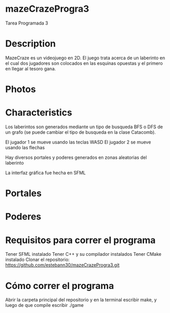 # mazeCrazeProgra3
Tarea Programada 3

# Description

MazeCraze es un videojuego en 2D. El juego trata acerca de un laberinto
en el cual dos jugadores son colocados en las esquinas opuestas y el
primero en llegar al tesoro gana.

# Photos



# Characteristics 

Los laberintos son generados mediante un tipo de busqueda BFS o DFS de un grafo
(se puede cambiar el tipo de busqueda en la clase Catacomb).

El jugador 1 se mueve usando las teclas WASD
El jugador 2 se mueve usando las flechas

Hay diversos portales y poderes generados en zonas aleatorias del laberinto

La interfaz gráfica fue hecha en SFML

# Portales

# Poderes



# Requisitos para correr el programa

Tener SFML instalado
Tener C++ y su compilador instalados
Tener CMake instalado
Clonar el repositorio: https://github.com/estebann30/mazeCrazeProgra3.git

# Cómo correr el programa

Abrir la carpeta principal del repositorio y en la terminal escribir make, y luego de que compile escribir ./game



